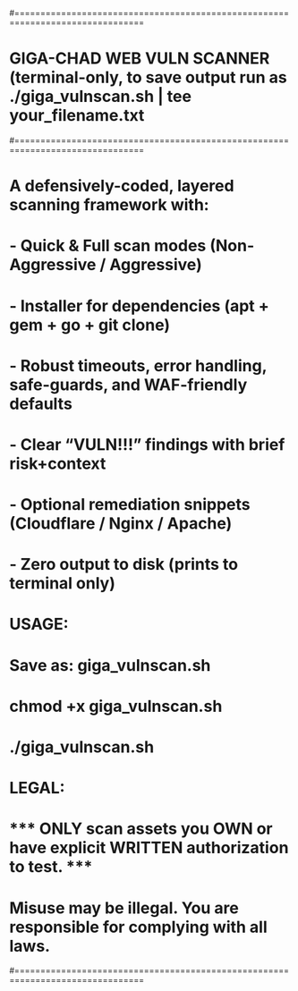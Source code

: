 #===============================================================================
#  GIGA-CHAD WEB VULN SCANNER  (terminal-only, to save output run as ./giga_vulnscan.sh | tee your_filename.txt
#===============================================================================
#  A defensively-coded, layered scanning framework with:
#    - Quick & Full scan modes (Non-Aggressive / Aggressive)
#    - Installer for dependencies (apt + gem + go + git clone)
#    - Robust timeouts, error handling, safe-guards, and WAF-friendly defaults
#    - Clear “VULN!!!” findings with brief risk+context
#    - Optional remediation snippets (Cloudflare / Nginx / Apache)
#    - Zero output to disk (prints to terminal only)
#
#  USAGE:
#    Save as: giga_vulnscan.sh
#    chmod +x giga_vulnscan.sh
#    ./giga_vulnscan.sh
#
#  LEGAL:
#    *** ONLY scan assets you OWN or have explicit WRITTEN authorization to test. ***
#    Misuse may be illegal. You are responsible for complying with all laws.
#===============================================================================
